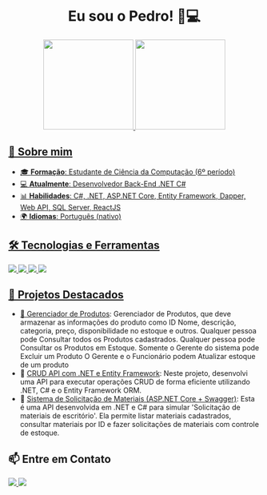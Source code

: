 <!-- README.md para o GitHub Profile -->

<h1 align="center"> Eu sou o Pedro! 👋💻 </h1>

<div align="center">
<a href="https://github.com/phsalazar">
<img loading="lazy" height="180em" src="https://github-readme-stats.vercel.app/api/top-langs/?username=PHSalazar&layout=compact&langs_count=7&theme=dracula"/>
<img loading="lazy" height="180em" src="https://github-readme-stats.vercel.app/api?username=PHSalazar&show_icons=true&theme=dracula&include_all_commits=true&count_private=true"/>
</div>

## 🚀 Sobre mim

- 🎓 **Formação**: Estudante de Ciência da Computação (6º período)
- 💻 **Atualmente**: Desenvolvedor Back-End .NET C#
- 📊 **Habilidades**: C#, .NET, ASP.NET Core, Entity Framework, Dapper, Web API, SQL Server, ReactJS
- 🌍 **Idiomas**: Português (nativo)

## 🛠️ Tecnologias e Ferramentas
<p>
  <img src="https://img.shields.io/badge/C%23-239120?style=for-the-badge&logo=c-sharp&logoColor=white">
  <img src="https://img.shields.io/badge/.NET-512BD4?style=for-the-badge&logo=dotnet&logoColor=white">
  <img src="https://img.shields.io/badge/SQL%20Server-CC2927?style=for-the-badge&logo=microsoft-sql-server&logoColor=white">
  <img src="https://img.shields.io/badge/React-20232A?style=for-the-badge&logo=react&logoColor=61DAFB">
</p>

## 📂 Projetos Destacados
- 🔹 [Gerenciador de Produtos](https://github.com/PHSalazar/GerenciadorProdutos): Gerenciador de Produtos, que deve armazenar as informações do produto como ID Nome, descrição, categoria, preço, disponibilidade no estoque e outros. Qualquer pessoa pode Consultar todos os Produtos cadastrados. Qualquer pessoa pode Consultar os Produtos em Estoque. Somente o Gerente do sistema pode Excluir um Produto O Gerente e o Funcionário podem Atualizar estoque de um produto
- 🔹 [CRUD API com .NET e Entity Framework](https://github.com/PHSalazar/apicrud-dotnet-cshap-entityframeworkcore): Neste projeto, desenvolvi uma API para executar operações CRUD de forma eficiente utilizando .NET, C# e o Entity Framework ORM.
- 🔹 [Sistema de Solicitação de Materiais (ASP.NET Core + Swagger)](https://github.com/PHSalazar/API-com-Dotnet-C---Solicitacao-Material-Escritorio): Esta é uma API desenvolvida em .NET e C# para simular 'Solicitação de materiais de escritório'. Ela permite listar materiais cadastrados, consultar materiais por ID e fazer solicitações de materiais com controle de estoque.

## 📫 Entre em Contato
<p>
  <a href="https://www.linkedin.com/in/pedro-henrique-salazar/" target="_blank">
    <img src="https://img.shields.io/badge/LinkedIn-blue?style=for-the-badge&logo=linkedin&logoColor=white">
  </a>
  <a href="mailto:ph.s.salazar@gmail.com">
    <img src="https://img.shields.io/badge/Email-D14836?style=for-the-badge&logo=gmail&logoColor=white">
  </a>
</p>

